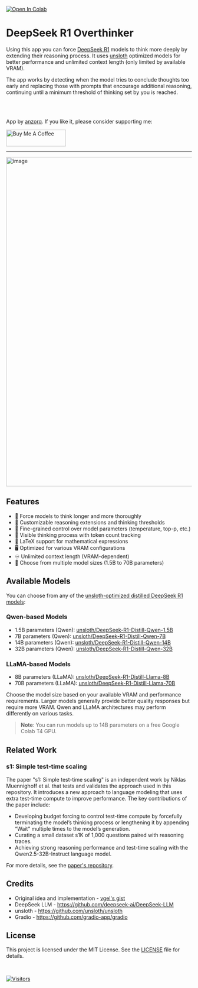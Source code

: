 [![Open In Colab](https://colab.research.google.com/assets/colab-badge.svg)](https://colab.research.google.com/github/qunash/r1-overthinker/blob/master/r1_overthinker.ipynb)
# **DeepSeek R1 Overthinker**
Using this app you can force [DeepSeek R1](https://api-docs.deepseek.com/news/news250120) models to think more deeply by extending their reasoning process. It uses [unsloth](https://github.com/unsloth/unsloth) optimized models for better performance and unlimited context length (only limited by available VRAM).

The app works by detecting when the model tries to conclude thoughts too early and replacing those with prompts that encourage additional reasoning, continuing until a minimum threshold of thinking set by you is reached.

<br>
<br>

App by [anzorq](https://twitter.com/hahahahohohe). If you like it, please consider supporting me:

[<a href="https://www.buymeacoffee.com/anzorq" target="_blank"><img src="https://cdn.buymeacoffee.com/buttons/v2/default-yellow.png" height="45px" width="162px" alt="Buy Me A Coffee"></a>](https://www.buymeacoffee.com/anzorq)

---
<img width="891" alt="image" src="https://github.com/user-attachments/assets/05d1c32d-de56-446a-b8b7-e7e51fa32b18" />

## Features
- 🤔 Force models to think longer and more thoroughly
- 🔄 Customizable reasoning extensions and thinking thresholds
- 🎯 Fine-grained control over model parameters (temperature, top-p, etc.)
- 💭 Visible thinking process with token count tracking
- 📝 LaTeX support for mathematical expressions
- 🖥️ Optimized for various VRAM configurations
- ♾️ Unlimited context length (VRAM-dependent)
- 🔄 Choose from multiple model sizes (1.5B to 70B parameters)

## Available Models
You can choose from any of the [unsloth-optimized distilled DeepSeek R1 models](https://huggingface.co/models?search=unsloth%20r1):

### Qwen-based Models
- 1.5B parameters (Qwen): [unsloth/DeepSeek-R1-Distill-Qwen-1.5B](https://huggingface.co/unsloth/DeepSeek-R1-Distill-Qwen-1.5B)
- 7B parameters (Qwen): [unsloth/DeepSeek-R1-Distill-Qwen-7B](https://huggingface.co/unsloth/DeepSeek-R1-Distill-Qwen-7B)
- 14B parameters (Qwen): [unsloth/DeepSeek-R1-Distill-Qwen-14B](https://huggingface.co/unsloth/DeepSeek-R1-Distill-Qwen-14B)
- 32B parameters (Qwen): [unsloth/DeepSeek-R1-Distill-Qwen-32B](https://huggingface.co/unsloth/DeepSeek-R1-Distill-Qwen-32B)

### LLaMA-based Models
- 8B parameters (LLaMA): [unsloth/DeepSeek-R1-Distill-Llama-8B](https://huggingface.co/unsloth/DeepSeek-R1-Distill-Llama-8B)
- 70B parameters (LLaMA): [unsloth/DeepSeek-R1-Distill-Llama-70B](https://huggingface.co/unsloth/DeepSeek-R1-Distill-Llama-70B)

Choose the model size based on your available VRAM and performance requirements. Larger models generally provide better quality responses but require more VRAM. Qwen and LLaMA architectures may perform differently on various tasks.

> **Note**: You can run models up to 14B parameters on a free Google Colab T4 GPU.

## Related Work
### s1: Simple test-time scaling
The paper "s1: Simple test-time scaling" is an independent work by Niklas Muennighoff et al. that tests and validates the approach used in this repository. It introduces a new approach to language modeling that uses extra test-time compute to improve performance. The key contributions of the paper include:
- Developing budget forcing to control test-time compute by forcefully terminating the model’s thinking process or lengthening it by appending “Wait” multiple times to the model’s generation.
- Curating a small dataset s1K of 1,000 questions paired with reasoning traces.
- Achieving strong reasoning performance and test-time scaling with the Qwen2.5-32B-Instruct language model.

For more details, see the [paper's repository](https://github.com/simplescaling/s1).

## Credits
- Original idea and implementation - [vgel's gist](https://gist.github.com/vgel/8a2497dc45b1ded33287fa7bb6cc1adc)
- DeepSeek LLM - https://github.com/deepseek-ai/DeepSeek-LLM
- unsloth - https://github.com/unsloth/unsloth
- Gradio - https://github.com/gradio-app/gradio

## License
This project is licensed under the MIT License. See the [LICENSE](LICENSE) file for details.

<br>

[![Visitors](https://api.visitorbadge.io/api/visitors?path=qunash%2Fr1-overthinker&labelColor=%23d9e3f0&countColor=%23263759)](https://visitorbadge.io/status?path=qunash%2Fr1-overthinker) 
